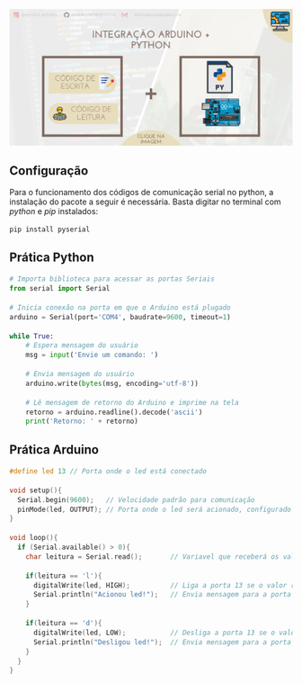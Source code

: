 <p align="center">
<a href="https://github.com/mateustoin/Palestra-Python-para-Arduino/blob/master/codes/Serial/arduino-python.md">
  <img src="../../img/imagens-palestra/22.png" style="height:300px, "/>
</a>
</p>

## Configuração

<p>
  Para o funcionamento dos códigos de comunicação serial no python, a instalação do pacote a seguir é necessária. Basta digitar no terminal com <i>python</i> e <i>pip</i> instalados:
</p>

`pip install pyserial`

## Prática Python

```python
# Importa biblioteca para acessar as portas Seriais
from serial import Serial

# Inicia conexão na porta em que o Arduino está plugado
arduino = Serial(port='COM4', baudrate=9600, timeout=1)

while True:
    # Espera mensagem do usuário
    msg = input('Envie um comando: ')

    # Envia mensagem do usuário
    arduino.write(bytes(msg, encoding='utf-8'))

    # Lê mensagem de retorno do Arduino e imprime na tela
    retorno = arduino.readline().decode('ascii')
    print('Retorno: ' + retorno)
```

## Prática Arduino

```cpp
#define led 13 // Porta onde o led está conectado

void setup(){
  Serial.begin(9600);   // Velocidade padrão para comunicação
  pinMode(led, OUTPUT); // Porta onde o led será acionado, configurado como saida
}

void loop(){
  if (Serial.available() > 0){
    char leitura = Serial.read();       // Variavel que receberá os valores enviados pelo programa em python
    
    if(leitura == 'l'){
      digitalWrite(led, HIGH);          // Liga a porta 13 se o valor recebido for 1
      Serial.println("Acionou led!");   // Envia mensagem para a porta Serial
    }
    
    if(leitura == 'd'){
      digitalWrite(led, LOW);           // Desliga a porta 13 se o valor recebido for 2
      Serial.println("Desligou led!");  // Envia mensagem para a porta Serial
    }
  }
}
```
